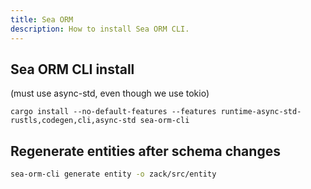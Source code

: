 ```yaml
---
title: Sea ORM
description: How to install Sea ORM CLI.
---
```


## Sea ORM CLI install

(must use async-std, even though we use tokio)

```
cargo install --no-default-features --features runtime-async-std-rustls,codegen,cli,async-std sea-orm-cli
```

## Regenerate entities after schema changes

```bash
sea-orm-cli generate entity -o zack/src/entity
```